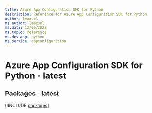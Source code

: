 ```yaml
---
title: Azure App Configuration SDK for Python
description: Reference for Azure App Configuration SDK for Python
author: lmazuel
ms.author: lmazuel
ms.data: 12/06/2022
ms.topic: reference
ms.devlang: python
ms.service: appconfiguration
---
```

# Azure App Configuration SDK for Python - latest
## Packages - latest
[!INCLUDE [packages](app-configuration-index.md)]